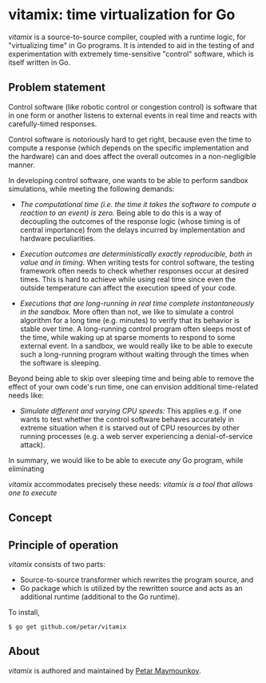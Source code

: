 # vitamix: time virtualization for Go

_vitamix_ is a source-to-source compiler, coupled with a runtime logic, for "virtualizing time"
in Go programs. It is intended to aid in the testing of and experimentation with
extremely time-sensitive "control" software, which is itself written in Go.

## Problem statement

Control software (like robotic control or congestion control) is software that in one
form or another listens to external events in real time and reacts with carefully-timed
responses.

Control software is notoriously hard to get right, because even the time to
compute a response (which depends on the specific implementation and the
hardware) can and does affect the overall outcomes in a non-negligible manner.

In developing control software, one wants to be able to perform
sandbox simulations, while meeting the following demands:

* _The computational time (i.e. the time it takes the software to compute a reaction to an event) is zero._ 
Being able to do this is a way of decoupling the outcomes of the response logic
(whose timing is of central importance) from the delays incurred by
implementation and hardware peculiarities.

* _Execution outcomes are deterministically exactly reproducible, both in value and in timing._ 
When writing tests for control software, the testing framework often needs to
check whether responses occur at desired times. This is hard to achieve while
using real time since even the outside temperature can affect the execution speed
of your code.

* _Executions that are long-running in real time complete instantaneously in the sandbox._
More often than not, we like to simulate a control algorithm for a long time
(e.g. minutes) to verify that its behavior is stable over time.  A long-running
control program often sleeps most of the time, while waking up at sparse
moments to respond to some external event. In a sandbox, we would really like
to be able to execute such a long-running program without waiting through the
times when the software is sleeping.

Beyond being able to skip over sleeping time and being able to remove the effect of 
your own code's run time, one can envision additional time-related needs like:

* _Simulate different and varying CPU speeds:_ This applies e.g. if one wants to
test whether the control software behaves accurately in extreme situation when
it is starved out of CPU resources by other running processes (e.g. a web
server experiencing a denial-of-service attack).

In summary, we would like to be able to execute _any_ Go program, while
eliminating 

_vitamix_ accommodates precisely these needs: _vitamix is a tool that
allows one to execute_

## Concept

## Principle of operation

_vitamix_ consists of two parts:

* Source-to-source transformer which rewrites the program source, and
* Go package which is utilized by the rewritten source and acts as
an additional runtime (additional to the Go runtime).



To install,

	$ go get github.com/petar/vitamix

## About

_vitamix_ is authored and maintained by [Petar Maymounkov](http://pdos.csail.mit.edu/~petar/). 

